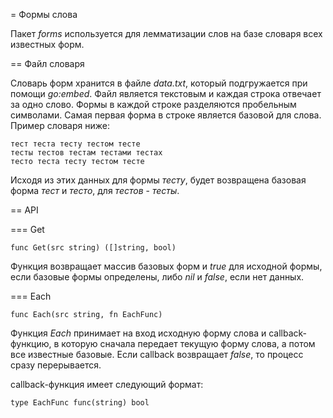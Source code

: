 = Формы слова

Пакет *forms* используется для лемматизации слов на базе словаря всех известных форм.

== Файл словаря

Словарь форм хранится в файле *data.txt*, который подгружается при помощи *go:embed*.
Файл является текстовым и каждая строка отвечает за одно слово. Формы в каждой строке
разделяются пробельным символами. Самая первая форма в строке является базовой для слова.
Пример словаря ниже:

```plaintext
тест теста тесту тестом тесте
тесты тестов тестам тестами тестах
тесто теста тесту тестом тесте
```

Исходя из этих данных для формы  *тесту*, будет возвращена базовая форма
*тест* и *тесто*, для *тестов* - *тесты*.

== API

=== Get

```golang
func Get(src string) ([]string, bool)
```

Функция возвращает массив базовых форм и *true* для исходной формы, если базовые формы определены,
либо *nil* и *false*, если нет данных.

=== Each

```golang
func Each(src string, fn EachFunc)
```

Функция *Each* принимает на вход исходную форму слова и callback-функцию, в которую сначала передает
текущую форму слова, а потом все известные базовые. Если callback возвращает *false*, то процесс
сразу перерывается.

callback-функция имеет следующий формат:

```golang
type EachFunc func(string) bool
```
